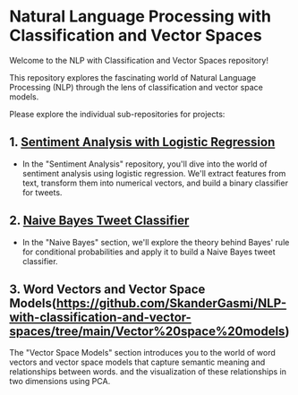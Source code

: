 # Natural Language Processing with Classification and Vector Spaces

Welcome to the NLP with Classification and Vector Spaces repository! 

This repository explores the fascinating world of Natural Language Processing (NLP) through the lens of classification and vector space models.

Please explore the individual sub-repositories for projects:

## 1. [Sentiment Analysis with Logistic Regression](https://github.com/SkanderGasmi/NLP-with-classification-and-vector-spaces/tree/main/Sentiment%20analysis%20with%20classification/Logistic%20regression)
- In the "Sentiment Analysis" repository, you'll dive into the world of sentiment analysis using logistic regression. We'll extract features from text, transform them into numerical vectors, and build a binary classifier for tweets. 

## 2. [Naive Bayes Tweet Classifier](https://github.com/SkanderGasmi/NLP-with-classification-and-vector-spaces/tree/main/Sentiment%20analysis%20with%20classification/Naive%20Bayes)
- In the "Naive Bayes" section, we'll explore the theory behind Bayes' rule for conditional probabilities and apply it to build a Naive Bayes tweet classifier.

## 3. Word Vectors and Vector Space Models(https://github.com/SkanderGasmi/NLP-with-classification-and-vector-spaces/tree/main/Vector%20space%20models)

The "Vector Space Models" section introduces you to the world of word vectors and vector space models that capture semantic meaning and relationships between words. and the visualization of these relationships in two dimensions using PCA.
